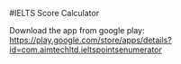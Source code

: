 #IELTS Score Calculator

Download the app from google play: https://play.google.com/store/apps/details?id=com.aimtechltd.ieltspointsenumerator
